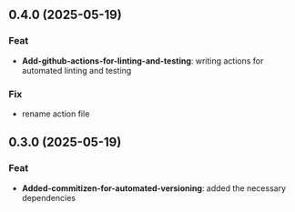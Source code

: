 ## 0.4.0 (2025-05-19)

### Feat

- **Add-github-actions-for-linting-and-testing**: writing actions for automated linting and testing

### Fix

- rename action file

## 0.3.0 (2025-05-19)

### Feat

- **Added-commitizen-for-automated-versioning**: added the necessary dependencies
